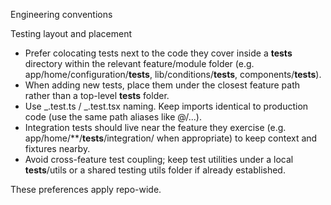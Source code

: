 Engineering conventions

Testing layout and placement

- Prefer colocating tests next to the code they cover inside a **tests** directory within the relevant feature/module folder (e.g. app/home/configuration/**tests**, lib/conditions/**tests**, components/**tests**).
- When adding new tests, place them under the closest feature path rather than a top-level **tests** folder.
- Use _.test.ts / _.test.tsx naming. Keep imports identical to production code (use the same path aliases like @/...).
- Integration tests should live near the feature they exercise (e.g. app/home/\*\*/**tests**/integration/ when appropriate) to keep context and fixtures nearby.
- Avoid cross-feature test coupling; keep test utilities under a local **tests**/utils or a shared testing utils folder if already established.

These preferences apply repo-wide.
